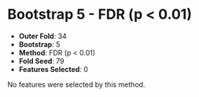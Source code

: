 # Bootstrap 5 - FDR (p < 0.01)

- **Outer Fold**: 34
- **Bootstrap**: 5
- **Method**: FDR (p < 0.01)
- **Fold Seed**: 79
- **Features Selected**: 0

No features were selected by this method.
